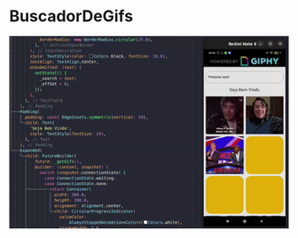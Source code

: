 # BuscadorDeGifs
![Alt Text](https://github.com/iBy3l/BuscadorDeGifs/blob/main/ezgif.com-gif-maker.gif)

